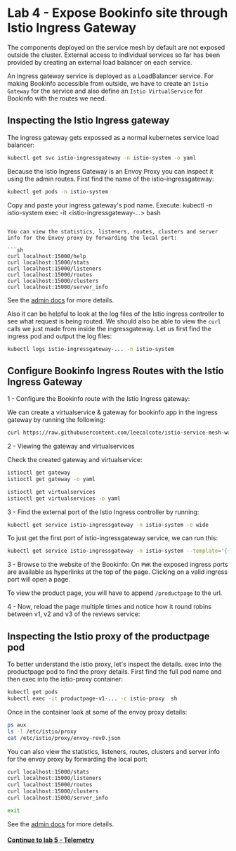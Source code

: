 # Lab 4 - Expose Bookinfo site through Istio Ingress Gateway

The components deployed on the service mesh by default are not exposed outside the cluster. External access to individual services so far has been provided by creating an external load balancer on each service.

An ingress gateway service is deployed as a LoadBalancer service. For making Bookinfo accessible from outside, we have to create an `Istio Gateway` for the service and also define an `Istio VirtualService` for Bookinfo with the routes we need.

## Inspecting the Istio Ingress gateway

The ingress gateway gets expossed as a normal kubernetes service load balancer:
```sh
kubectl get svc istio-ingressgateway -n istio-system -o yaml
```

Because the Istio Ingress Gateway is an Envoy Proxy you can inspect it using the admin routes.  First find the name of the istio-ingressgateway:

```sh
kubectl get pods -n istio-system
```
Copy and paste your ingress gateway's pod name. Execute:
kubectl -n istio-system exec -it <istio-ingressgateway-...> bash
```

You can view the statistics, listeners, routes, clusters and server info for the Envoy proxy by forwarding the local port:

```sh
curl localhost:15000/help
curl localhost:15000/stats
curl localhost:15000/listeners
curl localhost:15000/routes
curl localhost:15000/clusters
curl localhost:15000/server_info
```

See the [admin docs](https://www.envoyproxy.io/docs/envoy/latest/operations/admin) for more details.

Also it can be helpful to look at the log files of the Istio ingress controller to see what request is being routed. We should also be able to view the `curl` calls we just made from inside the ingressgateway. Let us first find the ingress pod and output the log files:


```sh
kubectl logs istio-ingressgateway-... -n istio-system
```

## Configure Bookinfo Ingress Routes with the Istio Ingress Gateway


1 - Configure the Bookinfo route with the Istio Ingress gateway:

We can create a virtualservice & gateway for bookinfo app in the ingress gateway by running the following:

```sh
curl https://raw.githubusercontent.com/leecalcote/istio-service-mesh-workshop/master/deployment_files/istio-0.8.0/bookinfo-gateway.yaml | istioctl create -f - 
```

2 - Viewing the gateway and virtualservices

Check the created gateway and virtualservice:
```sh
istioctl get gateway
istioctl get gateway -o yaml

istioctl get virtualservices
istioctl get virtualservices -o yaml
```

3 - Find the external port of the Istio Ingress controller by running:

```sh
kubectl get service istio-ingressgateway -n istio-system -o wide
```

To just get the first port of istio-ingressgateway service, we can run this:
```sh
kubectl get service istio-ingressgateway -n istio-system --template='{{(index .spec.ports 0).nodePort}}'
```

3 - Browse to the website of the Bookinfo: On `PWK` the exposed ingress ports are available as hyperlinks at the top of the page. Clicking on a valid ingress port will open a page.

To view the product page, you will have to append
`/productpage` to the url.


4 - Now, reload the page multiple times and notice how it round robins between v1, v2 and v3 of the reviews service:


## Inspecting the Istio proxy of the productpage pod

To better understand the istio proxy, let's inspect the details.  exec into the productpage pod to find the proxy details.  First find the full pod name and then exec into the istio-proxy container:

```sh
kubectl get pods
kubectl exec -it productpage-v1-... -c istio-proxy  sh
```

Once in the container look at some of the envoy proxy details:

```sh
ps aux
ls -l /etc/istio/proxy
cat /etc/istio/proxy/envoy-rev0.json
```

You can also view the statistics, listeners, routes, clusters and server info for the envoy proxy by forwarding the local port:

```sh
curl localhost:15000/stats
curl localhost:15000/listeners
curl localhost:15000/routes
curl localhost:15000/clusters
curl localhost:15000/server_info

exit
```

See the [admin docs](https://www.envoyproxy.io/docs/envoy/v1.5.0/operations/admin) for more details.

#### [Continue to lab 5 - Telemetry](../lab-5/README.md)
